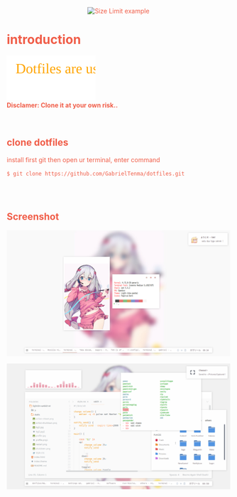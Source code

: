 <font color="#F05D48">
<p align="center">
  <img src="https://i.imgur.com/dTmSchZ.png" alt="Size Limit example">
</p>

# introduction
<a><img src="https://github.com/GabrielTenma/dotfiles/raw/master/github.resource/desc.svg"/></a>
<br>
<b> Disclamer: Clone it at your own risk.. </b> 
<br>
<br>
<br>

## clone dotfiles
install first git
then open ur terminal, enter command

```
$ git clone https://github.com/GabrielTenma/dotfiles.git
```
<br>
<br>


## Screenshot

<p align="center">
  <img src="https://github.com/GabrielTenma/dotfiles/raw/master/.screenshot/2018-10-28-213439_1366x768_scrot.png" alt="Sagiri">
</p>

<p align="center">
  <img src="https://github.com/GabrielTenma/dotfiles/raw/master/.screenshot/GabrielDesktop_2018-11-06_%208-58-42_1366x768.png" alt="Sagiri">
</p>
</font>


         
